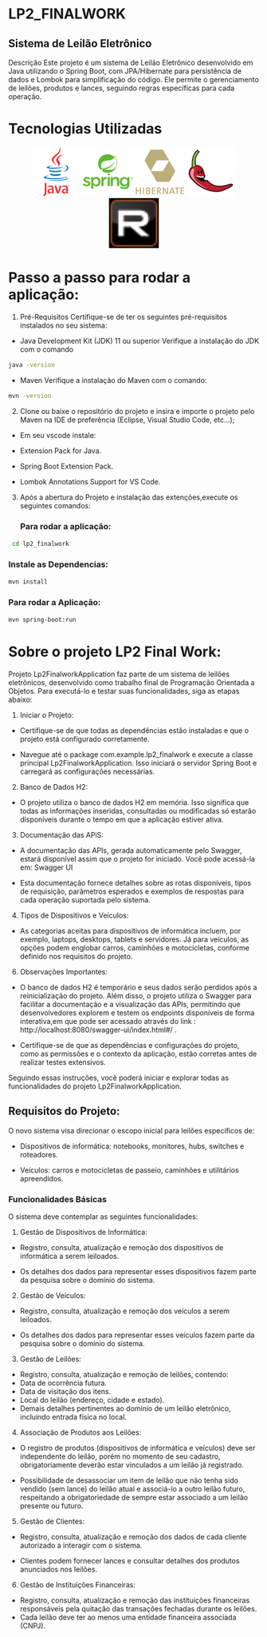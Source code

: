 # LP2_FINALWORK

## Sistema de Leilão Eletrônico

Descrição
Este projeto é um sistema de Leilão Eletrônico desenvolvido em Java utilizando o Spring Boot, com JPA/Hibernate para persistência de dados e Lombok para simplificação do código. Ele permite o gerenciamento de leilões, produtos e lances, seguindo regras específicas para cada operação.

 # Tecnologias Utilizadas

 <p align="center">
  <img src="https://raw.githubusercontent.com/devicons/devicon/master/icons/java/java-original-wordmark.svg" alt="Java" width="100" height="100"/>
  <img src="https://raw.githubusercontent.com/devicons/devicon/master/icons/spring/spring-original-wordmark.svg" alt="Spring Boot" width="100" height="100"/>
  <img src="https://raw.githubusercontent.com/devicons/devicon/master/icons/hibernate/hibernate-plain-wordmark.svg" alt="Hibernate" width="100" height="100"/>
 <img src="https://github.com/orlando12577/LP2_FINALWORK/raw/main/Arquivos/lombok.png" alt="Lombok" width="100" height="100"/>
  <img src="https://raw.githubusercontent.com/swagger-api/swagger-ui/master/dist/favicon-32x32.png" alt="Swagger" width="100" height="100"/>
</p>

 # Passo a passo para rodar a aplicação: 




1. Pré-Requisitos
Certifique-se de ter os seguintes pré-requisitos instalados no seu sistema:

- Java Development Kit (JDK) 11 ou superior
Verifique a instalação do JDK com o comando


```bash
java -version
```


- Maven
Verifique a instalação do Maven com o comando:

```bash
mvn -version
```

2) Clone ou baixe o repositório do projeto e insira e importe o projeto pelo Maven na IDE de preferência (Eclipse, Visual Studio Code, etc...);

- Em seu vscode instale:

- Extension Pack for Java.
- Spring Boot Extension Pack.
- Lombok Annotations Support for VS Code.

3) Após a abertura do Projeto e instalação das extenções,execute os seguintes comandos:

   ### Para rodar a aplicação:
   
```bash
 cd lp2_finalwork
```
   ### Instale as Dependencias:

```bash
mvn install 
```
   ### Para rodar a Aplicação:

```bash
mvn spring-boot:run
```
# Sobre o projeto LP2 Final Work: 

Projeto Lp2FinalworkApplication faz parte de um sistema de leilões eletrônicos, desenvolvido como trabalho final de Programação Orientada a Objetos. Para executá-lo e testar suas funcionalidades, siga as etapas abaixo:

1) Iniciar o Projeto:

- Certifique-se de que todas as dependências estão instaladas e que o projeto está configurado corretamente.
  
- Navegue até o package com.example.lp2_finalwork e execute a classe principal Lp2FinalworkApplication. Isso iniciará o servidor Spring Boot e carregará as configurações necessárias.

2) Banco de Dados H2:

- O projeto utiliza o banco de dados H2 em memória. Isso significa que todas as informações inseridas, consultadas ou modificadas só estarão disponíveis durante o tempo em que a aplicação estiver ativa.

3) Documentação das APiS:

- A documentação das APIs, gerada automaticamente pelo Swagger, estará disponível assim que o projeto for iniciado. Você pode acessá-la em: Swagger UI 

- Esta documentação fornece detalhes sobre as rotas disponíveis, tipos de requisição, parâmetros esperados e exemplos de respostas para cada operação suportada pelo sistema.

4) Tipos de Dispositivos e Veículos:

- As categorias aceitas para dispositivos de informática incluem, por exemplo, laptops, desktops, tablets e servidores. Já para veículos, as opções podem englobar carros, caminhões e motocicletas, conforme definido nos requisitos do projeto.

6) Observações Importantes:

- O banco de dados H2 é temporário e seus dados serão perdidos após a reinicialização do projeto. Além disso, o projeto utiliza o Swagger para facilitar a documentação e a visualização das APIs, permitindo que desenvolvedores explorem e testem os endpoints disponíveis de forma interativa,em que pode ser acessado através do link : http://localhost:8080/swagger-ui/index.html#/ .

- Certifique-se de que as dependências e configurações do projeto, como as permissões e o contexto da aplicação, estão corretas antes de realizar testes extensivos.

Seguindo essas instruções, você poderá iniciar e explorar todas as funcionalidades do projeto Lp2FinalworkApplication. 


## Requisitos do Projeto: 


O novo sistema visa direcionar o escopo inicial para leilões específicos de:

- Dispositivos de informática: notebooks, monitores, hubs, switches e roteadores.

- Veículos: carros e motocicletas de passeio, caminhões e utilitários apreendidos.


### Funcionalidades Básicas

O sistema deve contemplar as seguintes funcionalidades:

1) Gestão de Dispositivos de Informática:

- Registro, consulta, atualização e remoção dos dispositivos de informática a serem leiloados.
  
- Os detalhes dos dados para representar esses dispositivos fazem parte da pesquisa sobre o domínio do sistema.

2) Gestão de Veículos:

- Registro, consulta, atualização e remoção dos veículos a serem leiloados.
  
- Os detalhes dos dados para representar esses veículos fazem parte da pesquisa sobre o domínio do sistema.

3) Gestão de Leilões:

- Registro, consulta, atualização e remoção de leilões, contendo:
- Data de ocorrência futura.
- Data de visitação dos itens.
- Local do leilão (endereço, cidade e estado).
- Demais detalhes pertinentes ao domínio de um leilão eletrônico, incluindo entrada física no local.



4) Associação de Produtos aos Leilões:

- O registro de produtos (dispositivos de informática e veículos) deve ser independente do leilão, porém no momento de seu cadastro, obrigatoriamente deverão estar vinculados a um leilão já registrado.
  
- Possibilidade de desassociar um item de leilão que não tenha sido vendido (sem lance) do leilão atual e associá-lo a outro leilão futuro, respeitando a obrigatoriedade de sempre estar associado a um leilão presente ou futuro.


5) Gestão de Clientes:

- Registro, consulta, atualização e remoção dos dados de cada cliente autorizado a interagir com o sistema.
  
- Clientes podem fornecer lances e consultar detalhes dos produtos anunciados nos leilões.


6) Gestão de Instituições Financeiras:

- Registro, consulta, atualização e remoção das instituições financeiras responsáveis pela quitação das transações fechadas durante os leilões.
- Cada leilão deve ter ao menos uma entidade financeira associada (CNPJ).

